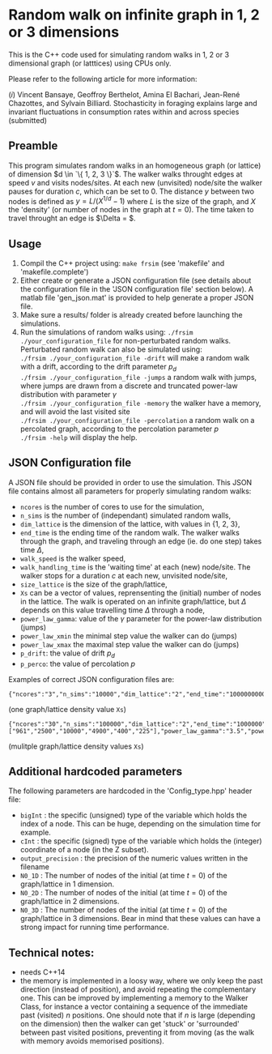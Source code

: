 # Random walk on infinite graph in 1, 2 or 3 dimensions
This is the C++ code used for simulating random walks in 1, 2 or 3 dimensional graph (or latttices) using CPUs only.

Please refer to the following article for more information:

(*i*) Vincent Bansaye, Geoffroy Berthelot, Amina El Bachari, Jean-René Chazottes, and Sylvain Billiard. Stochasticity in foraging explains large and invariant fluctuations in consumption rates within and across species (submitted)

## Preamble
This program simulates random walks in an homogeneous graph (or lattice) of dimension $d \in `\{ 1, 2, 3 \}`$. 
The walker walks throught edges at speed $v$ and visits nodes/sites. At each new (unvisited) node/site the walker pauses for duration $c$, which can be set to 0.
The distance $y$ between two nodes is defined as $y = L / ( X^{1/d} -1 )$ where $L$ is the size of the graph, and $X$ the 'density' (or number of nodes in the graph at $t=0$).
The time taken to travel throught an edge is $\Delta = $.

## Usage
1. Compil the C++ project using: ```make frsim``` (see 'makefile' and 'makefile.complete')
2. Either create or generate a JSON configuration file (see details about the configuration file in the 'JSON configuration file' section below). 
A matlab file 'gen_json.mat' is provided to help generate a proper JSON file.
3. Make sure a results/ folder is already created before launching the simulations.
4. Run the simulations of random walks using: ```./frsim ./your_configuration_file``` for non-perturbated random walks.  
Perturbated random walk can also be simulated using:  
```./frsim ./your_configuration_file -drift``` will make a random walk with a drift, according to the drift parameter $p_d$  
```./frsim ./your_configuration_file -jumps``` a random walk with jumps, where jumps are drawn from a discrete and truncated power-law distribution with parameter $\gamma$  
```./frsim ./your_configuration_file -memory``` the walker have a memory, and will avoid the last visited site  
```./frsim ./your_configuration_file -percolation``` a random walk on a percolated graph, according to the percolation parameter $p$  
```./frsim -help``` will display the help.  

## JSON Configuration file
A JSON file should be provided in order to use the simulation. This JSON file contains almost all parameters for properly simulating random walks:
* ```ncores``` is the number of cores to use for the simulation,
* ```n_sims``` is the number of (independant) simulated random walls,
* ```dim_lattice``` is the dimension of the lattice, with values in {1, 2, 3},
* ```end_time``` is the ending time of the random walk. The walker walks through the graph, and traveling through an edge (ie. do one step) takes time $\Delta$,
* ```walk_speed``` is the walker speed,
* ```walk_handling_time``` is the 'waiting time' at each (new) node/site. The walker stops for a duration $c$ at each new, unvisited node/site,
* ```size_lattice``` is the size of the graph/lattice,
* ```Xs``` can be a vector of values, reprensenting the (initial) number of nodes in the lattice. The walk is operated on an infinite graph/lattice,
but $\Delta$ depends on this value 
travelling time $\Delta$ through a node,
* ```power_law_gamma```: value of the $\gamma$ parameter for the power-law distribution (jumps)
* ```power_law_xmin``` the minimal step value the walker can do (jumps)
* ```power_law_xmax``` the maximal step value the walker can do (jumps)
* ```p_drift```: the value of drift $p_d$
* ```p_perco```: the value of percolation $p$


Examples of correct JSON configuration files are:
```
{"ncores":"3","n_sims":"10000","dim_lattice":"2","end_time":"100000000000","walk_speed":"1","walk_handling_time":"0.1","size_lattice":"1000","Xs":"100","power_law_gamma":"2.5","power_law_xmin":"1","power_law_xmax":"10","p_drift":"0.1","p_perco":"0.5"}
```
(one graph/lattice density value ```Xs```)
```
{"ncores":"30","n_sims":"100000","dim_lattice":"2","end_time":"1000000","walk_speed":"1","walk_handling_time":"0.1","size_lattice":"1000","Xs":["961","2500","10000","4900","400","225"],"power_law_gamma":"3.5","power_law_xmin":"1","power_law_xmax":"10","p_drift":"0.1","p_perco":"0.5"}
```
(mulitple graph/lattice density values ```Xs```)

## Additional hardcoded parameters
The following parameters are hardcoded in the 'Config_type.hpp' header file:
* ```bigInt``` : the specific (unsigned) type of the variable which holds the index of a node. This can be huge, depending on the simulation time for example.
* ```cInt``` : the specific (signed) type of the variable which holds the (integer) coordinate of a node (in the Z subset).
* ```output_precision``` : the precision of the numeric values written in the filename
* ```N0_1D``` : The number of nodes of the initial (at time $t=0$) of the graph/lattice in 1 dimension. 
* ```N0_2D``` : The number of nodes of the initial (at time $t=0$) of the graph/lattice in 2 dimensions.
* ```N0_3D``` : The number of nodes of the initial (at time $t=0$) of the graph/lattice in 3 dimensions.
Bear in mind that these values can have a strong impact for running time performance.


## Technical notes:
* needs C++14
* the memory is implemented in a loosy way, where we only keep the past direction (instead of position), and avoid repeating the complementary one. 
This can be improved by implementing a memory to the Walker Class, for instance a vector containing a sequence of the immediate past (visited) $n$ positions.
One should note that if $n$ is large (depending on the dimension) then the walker can get 'stuck' or 'surrounded' between past visited positions, preventing it from moving (as the walk with memory avoids memorised positions).